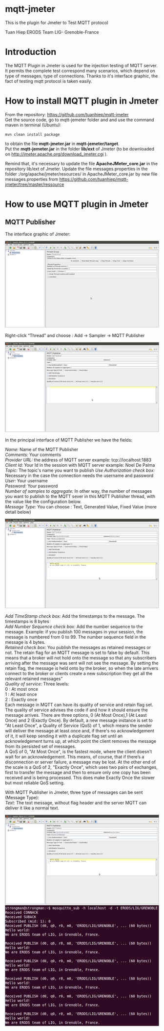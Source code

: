 mqtt-jmeter
===========

This is the plugin for Jmeter to Test MQTT protocol

Tuan Hiep
ERODS Team
LIG- Grenoble-France


# Introduction

The MQTT Plugin in Jmeter is used for the injection testing of MQTT server. It permits the complete
test correspond many scenarios, which depend on type of messages, type of connections. Thanks to it's
interface graphic, the fact of testing mqtt protocol is taken easily.


# How to install MQTT plugin in Jmeter

From the repository: https://github.com/tuanhiep/mqtt-jmeter  
Get the source code, go to mqtt-jemeter folder and and use the command maven in terminal (Ubuntu):

	mvn clean install package

to obtain the file **mqtt-jmeter.jar** in **mqtt-jemeter/target**.  
Put the **mqtt-jemeter.jar** in the folder **lib/ext** of Jmeter
(to be downloaded on http://jmeter.apache.org/download_jmeter.cgi ).

Remind that, it's necessary to update the file **ApacheJMeter_core.jar** in the repository lib/ext of Jmeter.
Update the file messages.properties in the folder :/org/apache/jmeter/resources/
in ApacheJMeter_core.jar by new file messages.properties from
https://github.com/tuanhiep/mqtt-jmeter/tree/master/ressource

#  How to use MQTT plugin in Jmeter

##  MQTT Publisher

The interface graphic of Jmeter:

![Alt text](images/Main_Interface_Jmeter.png)

Right-click “Thread” and choose : Add → Sampler → MQTT Publisher

![Alt text](images/MQTT_Publisher.png)

In the principal interface of MQTT Publisher we have the fields:

*Name:* Name of the MQTT Publisher  
*Comments:* Your comments  
*Provider URL:* the address of MQTT server example: tcp://localhost:1883  
*Client Id:* Your Id in the session with MQTT server example: Noel De Palma  
*Topic:* The topic's name you want to publish
*Use Authorization check box:* Necessary in the case the connection needs the username and
password  
*User:* Your username  
*Password:* Your password  
*Number of samples to aggregate:* In other way, the number of messages you want to publish to
the MQTT sever in this MQTT Publisher thread, with the value like the configuration below.  
*Message Type:* You can choose : Text, Generated Value, Fixed Value (more detail below)  

![Alt text](images/Publisher_Text.png)  


*Add TimeStamp check box:* Add the timestamps to the message. The timestamps is 8 bytes  
*Add Number Sequence check box:* Add the number sequence to the message. Example: if you
publish 100 messages in your session, the message is numbered from 0 to 99. The number sequence 
field in the message is 4 bytes.  
*Retained check box:* You publish the messages as retained messages or not. The retain flag for an
MQTT message is set to false by default. This means that a broker will not hold onto the message 
so that any subscribers arriving after the message was sent will not see the message. By setting 
the retain flag, the message is held onto by the broker, so when the late arrivers connect to the 
broker or clients create a new subscription they get all the relevant retained messages”  
*Quality of service:* Three levels:  
0 : At most once  
1 : At least once  
2 : Exactly once  
Each message in MQTT can have its quality of service and retain flag set. The quality of service
advises the code if and how it should ensure the message arrives. There are three options, 0 (At Most
Once),1 (At Least Once) and 2 (Exactly Once). By default, a new message instance is set to "At Least Once", 
a Quality of Service (QoS) of 1, which means the sender will deliver the message at least once and, 
if there's no acknowledgement of it, it will keep sending it with a duplicate flag set until an acknowledgement 
turns up, at which point the client removes the message from its persisted set of messages.  
A QoS of 0, "At Most Once", is the fastest mode, where the client doesn't wait for an
acknowledgement. This means, of course, that if there’s a disconnection or server failure, a message
may be lost. At the other end of the scale is a QoS of 2, "Exactly Once", which uses two pairs of
exchanges, first to transfer the message and then to ensure only one copy has been received and is
being processed. This does make Exactly Once the slower but most reliable QoS setting.

With MQTT Publisher in Jmeter, three type of messages can be sent (Message Type):  
*Text:* The text message, without flag header and the server MQTT can deliver it like a normal
text.  

![Alt text](images/Publisher_Text.png)  
![Alt text](images/Receive.png) 
